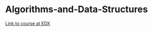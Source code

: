 # Algorithms-and-Data-Structures
<p><a href="https://www.edx.org/micromasters/ucsandiegox-algorithms-and-data-structures">Link to course at EDX</a></p>
